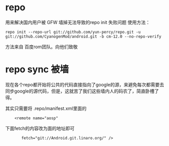 # repo

用来解决国内用户被 GFW 墙掉无法导致的repo init 失败问题
使用方法：

    repo init --repo-url git://github.com/yun-percy/repo.git -u git://github.com/CyanogenMod/android.git -b cm-12.0 --no-repo-verify
    
方法来自 百度rom团队。向他们致敬

# repo sync 被墙

现在各个repo都开始将公共的代码直接指向了google的源，来避免每次都需要去同步google的源代码，但是，这就苦了我们这些墙内人的码农了，简直卧槽了得。

其实只需要将 .repo/manifest.xml里面的

        <remote name="aosp"

下面fetch的内容改为面的地址即可

           fetch="git://Android.git.linaro.org/" />

